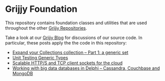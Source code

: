 # Grijjy Foundation

This repository contains foundation classes and utilities that are used throughout the other [Grijjy Repositories](https://github.com/grijjy).

Take a look at our [Grijjy Blog](https://blog.grijjy.com/) for discussions of our source code. In particular, these posts apply the the code in this repository:

* [Expand your Collections collection – Part 1: a generic set](https://blog.grijjy.com/2017/01/05/expand-your-collections-collection-part-1-a-generic-set/)
* [Unit Testing Generic Types](https://blog.grijjy.com/2017/01/10/unit-testing-generic-types/)
* [Scalable HTTP/S and TCP client sockets for the cloud](https://blog.grijjy.com/2017/01/09/scalable-https-and-tcp-client-sockets-for-the-cloud/)
* [Working with big data databases in Delphi – Cassandra, Couchbase and MongoDB](https://blog.grijjy.com/2017/01/11/working-with-big-data-databases-in-delphi-cassandra-couchbase-and-mongodb-part-2-of-3/)